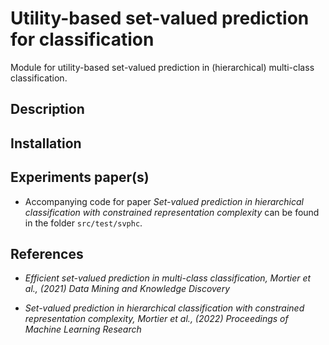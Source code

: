 # Utility-based set-valued prediction for classification

Module for utility-based set-valued prediction in (hierarchical) multi-class classification. 

## Description

## Installation

## Experiments paper(s)

* Accompanying code for paper _Set-valued prediction in hierarchical classification with constrained representation complexity_ can be found in the folder `src/test/svphc`.

## References

* _Efficient set-valued prediction in multi-class classification, Mortier et al., (2021) Data Mining and Knowledge Discovery_

* _Set-valued prediction in hierarchical classification with constrained representation complexity, Mortier et al., (2022) Proceedings of Machine Learning Research_